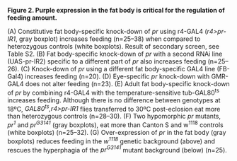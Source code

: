**Figure 2. Purple expression in the fat body is critical for the regulation of feeding amount.**

(A) Constitutive fat body-specific knock-down of *pr* using r4-GAL4 (*r4>pr-IR1*, gray boxplot) increases feeding (n=25–38) when compared to heterozygous controls (white boxplots). Result of secondary screen, see Table S2.
(B) Fat body-specific knock-down of *pr* with a second RNAi line (UAS-pr-IR2) specific to a different part of *pr* also increases feeding (n=25–26).
(C) Knock-down of *pr* using a different fat body-specific GAL4 line (FB-Gal4) increases feeding (n=20).
(D) Eye-specific *pr* knock-down with GMR-GAL4 does not alter feeding (n=23).
(E) Adult fat body-specific knock-down of *pr* by combining r4-GAL4 with the temperature-sensitive tub-GAL80<sup>ts</sup> increases feeding. Although there is no difference between genotypes at 18ºC, *GAL80<sup>ts</sup>,r4>pr-IR1* flies transferred to 30ºC post-eclosion eat more than heterozygous controls (n=28–30).
(F) Two hypomorphic *pr* mutants, *pr<sup>1</sup>* and *pr<sup>G3141</sup>* (gray boxplots), eat more than Canton S and w<sup>1118</sup> controls (white boxplots) (n=25–32).
(G) Over-expression of *pr* in the fat body (gray boxplots) reduces feeding in the *w<sup>1118</sup>* genetic background (above) and rescues the hyperphagia of the *pr<sup>G3141</sup>* mutant background (below) (n=25).
